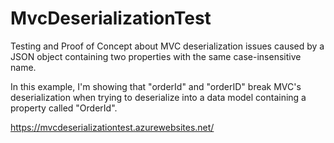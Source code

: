 # MvcDeserializationTest

Testing and Proof of Concept about MVC deserialization issues caused by a JSON object containing two properties with the same case-insensitive name.  

In this example, I'm showing that "orderId" and "orderID" break MVC's deserialization when trying to deserialize into a data model containing a property called "OrderId".  

https://mvcdeserializationtest.azurewebsites.net/
